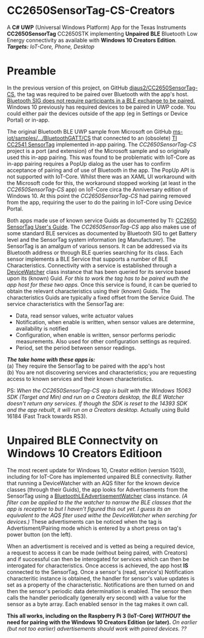 # CC2650SensorTag-CS-Creators
A **C#** **UWP** (Universal Windows Platform) App for the Texas Instruments **CC2650SensorTag** CC2650STK implementing **Unpaired** **BLE**  Bluetooth Low Energy  connectivity as available with **Windows 10 Creators Edition**. ***Targets:*** *IoT-Core, Phone, Desktop*

Preamble
========
In the previous version of this project, on GitHub [djaus2/CC2650SensorTag-CS](https://github.com/djaus2/CC2650SensorTag-CS), the tag was required to be paired over Bluetooth with the app's host. [Bluetooth SIG does not require participants in a BLE exchange to be paired.]() Windows 10 previously has required devices to be paired in UWP code. You could either pair the devices outside of the app (eg in Settings or Device Portal) or in-app. 

The original Bluetooth BLE UWP sample from Microsoft on GitHub [ms-iot/samples/.../BluetoothGATT/CS](https://github.com/ms-iot/samples/tree/develop/BluetoothGATT/CS) that connected to an (obsolete) [TI CC2541 SensorTag](http://www.ti.com/tool/CC2541DK-SENSOR?keyMatch=cc2541) implemented in-app pairing. The *CC2650SensorTag-CS* project is a port (and extension) of the Microsoft sample and so originally used this in-app pairing. This was found to be problematic with IoT-Core as in-app pairing requires a PopUp dialog as the user has to confirm acceptance of pairing and of use of Bluetooth in the app. The PopUp API is not supported with IoT-Core. Whilst there was an XAML UI workaround with the Microsoft code for this, the workaround stopped working (at least in the *CC2650SensorTag-CS* app) on IoT-Core circa the Anniversary edition of Windows 10. At this point the *CC2650SensorTag-CS* had pairing removed from the app, requiring the user to do the pairing in IoT-Core using Device Portal.

Both apps made use of known service Guids as documented by TI: [CC2650 SensorTag User's Guide](http://processors.wiki.ti.com/index.php/CC2650_SensorTag_User's_Guide). The *CC2650SensorTag-CS* app also makes use of some standard BLE services as documented by Bluetooth SIG to get Battery level and the SensorTag system information (eg Manufacturer). The SensorTag is an amalgum of various sensors. It can be addressed via its Bluetooth address or through BLE queries searching for its class. Each sensor implements a BLE Service that supports a number of BLE Characteristics. Connectivity with a service is established through a [DeviceWatcher](https://docs.microsoft.com/en-us/uwp/api/Windows.Devices.Enumeration.DeviceWatcher) class instance that has been queried for its service based upon its (known) Guid. *For this to work the tag has to be paired wuth the app host for these two apps.* Once this service is found, it can be queried to obtain the relevant characteristics using their (known) Guids. The characteristics Guids are typically a fixed offset from the Service Guid. The service characteristics with the SensorTag are:
- Data, read sensor values, write actuator values
- Notification, when enable is written, when sensor values are determine, availability is notified
- Configuration, when enable is written, sensor performs periodic measurements. Also used for other configuration settings as required.
- Period, set the period between sensor readings.

***The take home with these apps is:***   
(a) They require the SensorTag to be paired with the app's host    
(b) You are not discovering services and characteristics; you are requesting access to known services and their known characteristics.

PS: *When the *CC2650SensorTag-CS* app is built with the Windows 15063 SDK (Target and Min) and run on a Creators desktop, the BLE Watcher doesn't return any services. If though the SDK is reset to the 14393 SDK and the app rebuilt, it will run on a Creators desktop.* Actually using Build 16184 (Fast Track towards RS3).

Unpaired BLE Connectvity on Windows 10 Creators Editioon
========================================================
The most recent update for Windows 10, Creator edition (version 1503), including for IoT-Core has implemented unpaired BLE connectivity. Rather that running a DeviceWatcher with an AQS filter for the known device classes (through their Guids), the app looks for Advertisements from the SensorTag using a [BluetoothLEAdvertisementWatcher](https://docs.microsoft.com/en-us/uwp/api/windows.devices.bluetooth.advertisement.bluetoothleadvertisementwatcher) class instance. *(A filter can be applied to the the watcher to narrow the BLE classes that the app is receptive to but I haven't figured this out yet. I guess its an equivalent to the AQS fiter used withe the DeviceWatcher when serching for devices.)* These advertisments can be noticed when the tag is Advertisment/Pairing mode which is entered by a short press on tag's power button (on the left). 

When an advertisment is received and is vetted as being a required device, a request to access it can be made (without being paired, with Creators) and if successful can then be interogated for services which can then be interogated for characteristics. Once access is achieved, the app host **IS** connected to the SensorTag. Once a sensor's (read, service's) Notification characteritic instance is obtained, the handler for sensor's value updates is set as a property of the characteristic. Notifications are then turned on and then the sensor's periodic data determination is enabled. The sensor then calls the handler periodically (generally ery second) with a value for the sensor as a byte array. Each enabled sensor in the tag makes it own call.

**This all works, including on the Raspberry Pi 3 (IoT-Core) *WITHOUT* the need for pairing with the Windows 10 Creators Edition (or later).** *On earlier (but not too earlier) advertisements should work with paired devices. ??*

